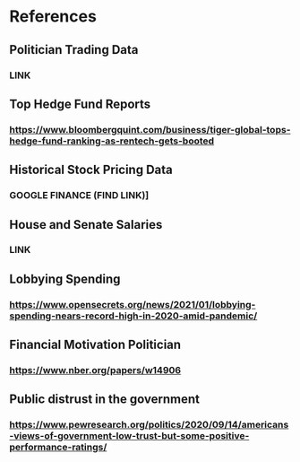# References
## Politician Trading Data
### LINK
## Top Hedge Fund Reports
### https://www.bloombergquint.com/business/tiger-global-tops-hedge-fund-ranking-as-rentech-gets-booted
## Historical Stock Pricing Data
### GOOGLE FINANCE (FIND LINK)]
## House and Senate Salaries
### LINK
## Lobbying Spending
### https://www.opensecrets.org/news/2021/01/lobbying-spending-nears-record-high-in-2020-amid-pandemic/
## Financial Motivation Politician
### https://www.nber.org/papers/w14906
## Public distrust in the government
### https://www.pewresearch.org/politics/2020/09/14/americans-views-of-government-low-trust-but-some-positive-performance-ratings/
